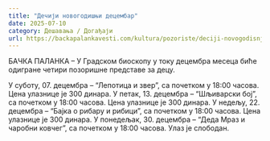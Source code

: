 ```yaml
---
title: "Дечији новогодишњи децембар"
date: 2025-07-10
category: Дешавања / Догађаји
url: https://backapalankavesti.com/kultura/pozoriste/deciji-novogodisnji-decembar/
---
```


БАЧКА ПАЛАНКА – У Градском биоскопу у току децембра месеца биће одигране четири позоришне представе за децу.


У суботу, 07. децембра – “Лепотица и звер”, са почетком у 18:00 часова. Цена улазнице је 300 динара.
У петак, 13. децембра – “Шљиварски бој”, са почетком у 18:00 часова. Цена улазнице је 300 динара.
У недељу, 22. децембра – “Бајка о рибару и рибици”, са почетком у 18:00 часова. Цена улазнице је 300 динара.
У понедељак, 30. децембра – “Деда Мраз и чаробни ковчег”, са почетком у 18:00 часова. Улаз је слободан.
